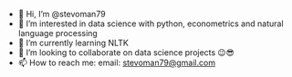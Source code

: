- 👋 Hi, I’m @stevoman79
- 👀 I’m interested in data science with python, econometrics and natural language processing
- 🌱 I’m currently learning NLTK
- 💞️ I’m looking to collaborate on data science projects 😉😎
- 📫 How to reach me: email: stevoman79@gmail.com

<!---
stevoman79/stevoman79 is a ✨ special ✨ repository because its `README.md` (this file) appears on your GitHub profile.
You can click the Preview link to take a look at your changes.
--->
